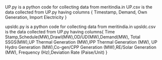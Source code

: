 UP.py is a python code for collecting data from meritindia.in
UP.csv is the data collected from UP.py having columns { Timestamp, Demand, Own Generation, Import Electricity }

upsldc.py is a python code for collecting data from meritindia.in
upsldc.csv is the data collected from UP.py having columns{ Time Stamp,Schedule(MW),Drawl(MW),OD/UD(MW),Demand(MW),
                                                           Total SSGS(MW),UP Thermal Generation (MW),IPP Thermal Generation (MW),
                                                           UP Hydro Generation (MW),Co-gen/CPP Generation (MW),RE/Solar Generation (MW),
                                                           Frequency (Hz),Deviation Rate (Paise/Unit)  }
